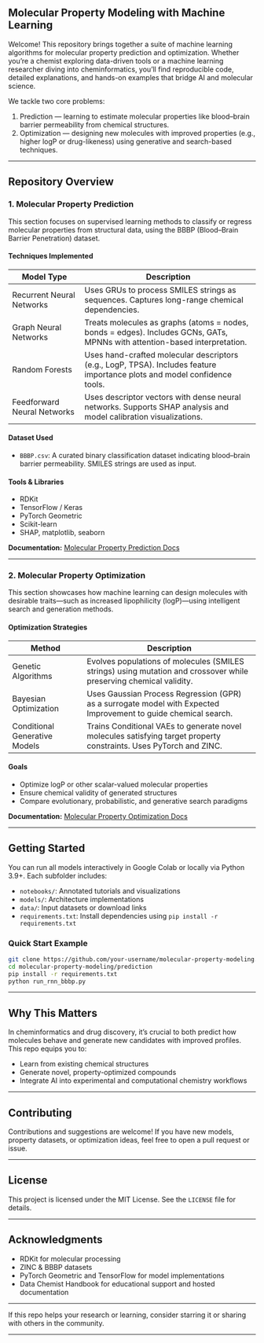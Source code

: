 ## Molecular Property Modeling with Machine Learning

Welcome! This repository brings together a suite of machine learning algorithms for molecular property prediction and optimization. Whether you’re a chemist exploring data-driven tools or a machine learning researcher diving into cheminformatics, you’ll find reproducible code, detailed explanations, and hands-on examples that bridge AI and molecular science.

We tackle two core problems:

1. Prediction — learning to estimate molecular properties like blood–brain barrier permeability from chemical structures.
2. Optimization — designing new molecules with improved properties (e.g., higher logP or drug-likeness) using generative and search-based techniques.

---

## Repository Overview

### 1. Molecular Property Prediction

This section focuses on supervised learning methods to classify or regress molecular properties from structural data, using the BBBP (Blood–Brain Barrier Penetration) dataset.

#### Techniques Implemented

| Model Type                  | Description                                                                                                                |
| --------------------------- | -------------------------------------------------------------------------------------------------------------------------- |
| Recurrent Neural Networks   | Uses GRUs to process SMILES strings as sequences. Captures long-range chemical dependencies.                               |
| Graph Neural Networks       | Treats molecules as graphs (atoms = nodes, bonds = edges). Includes GCNs, GATs, MPNNs with attention-based interpretation. |
| Random Forests              | Uses hand-crafted molecular descriptors (e.g., LogP, TPSA). Includes feature importance plots and model confidence tools.  |
| Feedforward Neural Networks | Uses descriptor vectors with dense neural networks. Supports SHAP analysis and model calibration visualizations.           |

#### Dataset Used

- `BBBP.csv`: A curated binary classification dataset indicating blood–brain barrier permeability. SMILES strings are used as input.

#### Tools & Libraries

- RDKit
- TensorFlow / Keras
- PyTorch Geometric
- Scikit-learn
- SHAP, matplotlib, seaborn

**Documentation:** [Molecular Property Prediction Docs](https://data-chemist-handbook.github.io/pages/Molecular_Property_Prediction/)

---

### 2. Molecular Property Optimization

This section showcases how machine learning can design molecules with desirable traits—such as increased lipophilicity (logP)—using intelligent search and generation methods.

#### Optimization Strategies

| Method                        | Description                                                                                                        |
| ----------------------------- | ------------------------------------------------------------------------------------------------------------------ |
| Genetic Algorithms            | Evolves populations of molecules (SMILES strings) using mutation and crossover while preserving chemical validity. |
| Bayesian Optimization         | Uses Gaussian Process Regression (GPR) as a surrogate model with Expected Improvement to guide chemical search.    |
| Conditional Generative Models | Trains Conditional VAEs to generate novel molecules satisfying target property constraints. Uses PyTorch and ZINC. |

#### Goals

- Optimize logP or other scalar-valued molecular properties
- Ensure chemical validity of generated structures
- Compare evolutionary, probabilistic, and generative search paradigms

**Documentation:** [Molecular Property Optimization Docs](https://data-chemist-handbook.github.io/pages/Molecular_Property_Optimization/)

---

## Getting Started

You can run all models interactively in Google Colab or locally via Python 3.9+. Each subfolder includes:

- `notebooks/`: Annotated tutorials and visualizations
- `models/`: Architecture implementations
- `data/`: Input datasets or download links
- `requirements.txt`: Install dependencies using `pip install -r requirements.txt`

### Quick Start Example

```bash
git clone https://github.com/your-username/molecular-property-modeling.git
cd molecular-property-modeling/prediction
pip install -r requirements.txt
python run_rnn_bbbp.py
```

---

## Why This Matters

In cheminformatics and drug discovery, it’s crucial to both predict how molecules behave and generate new candidates with improved profiles. This repo equips you to:

- Learn from existing chemical structures
- Generate novel, property-optimized compounds
- Integrate AI into experimental and computational chemistry workflows

---

## Contributing

Contributions and suggestions are welcome! If you have new models, property datasets, or optimization ideas, feel free to open a pull request or issue.

---

## License

This project is licensed under the MIT License. See the `LICENSE` file for details.

---

## Acknowledgments

- RDKit for molecular processing
- ZINC & BBBP datasets
- PyTorch Geometric and TensorFlow for model implementations
- Data Chemist Handbook for educational support and hosted documentation

---

If this repo helps your research or learning, consider starring it or sharing with others in the community.

---

